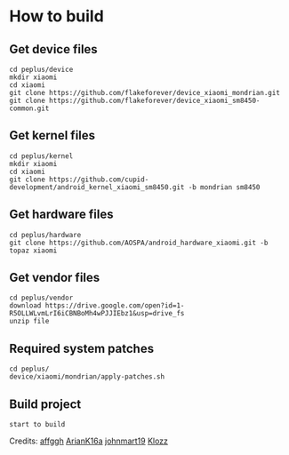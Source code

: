 # How to build

## Get device files
    cd peplus/device
    mkdir xiaomi
    cd xiaomi
    git clone https://github.com/flakeforever/device_xiaomi_mondrian.git
    git clone https://github.com/flakeforever/device_xiaomi_sm8450-common.git

## Get kernel files
    cd peplus/kernel
    mkdir xiaomi
    cd xiaomi
    git clone https://github.com/cupid-development/android_kernel_xiaomi_sm8450.git -b mondrian sm8450

## Get hardware files
    cd peplus/hardware
    git clone https://github.com/AOSPA/android_hardware_xiaomi.git -b topaz xiaomi

## Get vendor files
    cd peplus/vendor
    download https://drive.google.com/open?id=1-R5OLLWLvmLrI6iCBNBoMh4wPJJIEbz1&usp=drive_fs
    unzip file

## Required system patches
    cd peplus/
    device/xiaomi/mondrian/apply-patches.sh

## Build project
    start to build
Credits: 
    [affggh](https://github.com/affggh)
    [ArianK16a](https://github.com/ArianK16a)
    [johnmart19](https://github.com/johnmart19)
    [Klozz](https://github.com/Klozz)
